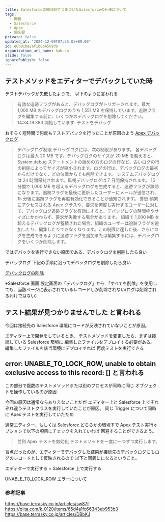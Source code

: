 ```yaml
---
title: Salesforceの開発時でつまづいたSalesforceの仕様について
tags:
  - 開発
  - Salesforce
  - Apex
  - 備忘録
private: false
updated_at: "2024-12-09T07:55:05+09:00"
id: e6b01be2af1b8b6509d8
organization_url_name: hab-co
slide: false
ignorePublish: false
---
```


## テストメソッドをエディターでデバックしていた時

テストデバックが失敗したようで、
以下のように言われる

> 有効な追跡フラグがあると、デバッグログがトリガーされます。最大 1,000 MB のデバッグログのうち 1,551 MB を保持しています。追跡フラグを編集する前に、いくつかのデバッグログを削除してください。
> 14:34:19.383 開始しています: テストをデバッグ

おそらく短時間で何度もテストデバックを行ったことが原因のよう
[Apex デバックログ](https://developer.salesforce.com/docs/atlas.ja-jp.apexcode.meta/apexcode/apex_debugging_debug_log.htm)

> デバッグログ制限
> デバッグログには、次の制限があります。
> 各デバッグログは最大 20 MB です。デバッグログのサイズが 20 MB を超えると、System.debug ステートメントの始めの方のログの行など、古いログの行の削除によってサイズが縮小されます。ログの行は、デバッグログの最初からだけでなく、どの位置からでも削除できます。
> システムデバッグログは 24 時間保持されます。監視デバッグログは 7 日間保持されます。
> 15 分間で 1,000 MB を超えるデバッグログを生成すると、追跡フラグが無効になります。追跡フラグを最後に更新したユーザーにメールが送信され、15 分後に追跡フラグを再度有効化できることが通知されます。
> 警告
> 頻繁にアクセスされる Apex クラスや、要求を何度も実行するユーザーに対して、デバッグログ追跡フラグを有効にすると、デバッグログの時間枠やサイズにかかわらず、要求が失敗する場合があります。
> 組織で 1,000 MB を超えるデバッグログが蓄積された場合、組織のユーザーは追跡フラグを追加したり、編集したりできなくなります。この制限に達した後、さらにログを生成できるように追跡フラグを追加または編集するには、デバッグログをいくつか削除します。

ではデバックを実行できない原因である、デバックログを削除したら良い

デバックログ
下記の手順に沿ってデバックログを削除したら良い

[デバックログの削除](https://help.salesforce.com/s/articleView?id=sf.code_debug_log_delete.htm&type=5)

※Salesforce 画面 設定画面の「デバックログ」から
「すべてを削除」を使用しても、当該ページに表示されているレコードしか削除されない(ログは削除されるわけではない)

## テスト結果が見つかりませんでした と言われる

今回は接続先の Salesforce 環境にコードが反映されていないことが原因。

エディター上で開発をしているとき、
テストメソッドを変更したら、まずは接続している Salesforce 環境に
編集したファイルをデプロイする必要がある。
編集したファイルを該当環境にデプロイすれば
再度テストを実行できる

## error: UNABLE_TO_LOCK_ROW, unable to obtain exclusive access to this record: [] と言われる

この部分で複数のテストメソッドまたは別のプロセスが同時に同じ
オブジェクトを操作しているのが原因

今回の原因は通常ならありえないことだが
エディター上と Salesforce 上でそれぞれ違うテストクラスを実行していたことが原因。
同じ Trigger について同時に Apex テストを実行していたため

通常エディター、もしくは Salesforce どちらかの環境下で
Apex テスト実行オプションで以下の項目にチェックを入れていれば
回避することができるよう。

> 並列 Apex テストを無効化
> テストメソッドを一度に一つずつ実行します。

盲点だったのが、エディターでデバッグした結果が接続先のデバックログにもログのレコードとして反映されるので
以下と同義にになるということ。

エディターで実行する = Salesforce 上で実行する

[UNABLE_TO_LOCK_ROW エラーについて](https://help.salesforce.com/s/articleView?id=000385705&type=1)

### 参考記事

https://base.terrasky.co.jp/articles/sw87f
https://qiita.com/k_0120/items/65d4a1fc66343eb953b3
https://base.terrasky.co.jp/articles/DBbKJ
